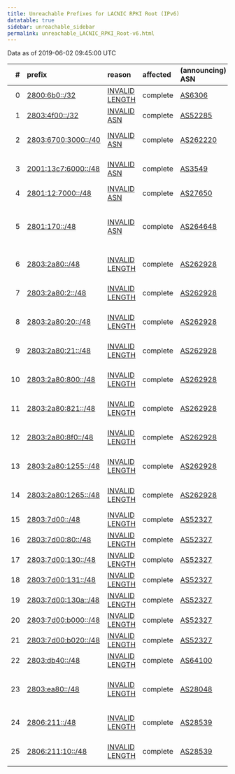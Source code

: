 ```yaml
---
title: Unreachable Prefixes for LACNIC RPKI Root (IPv6)
datatable: true
sidebar: unreachable_sidebar
permalink: unreachable_LACNIC_RPKI_Root-v6.html
---
```


Data as of 2019-06-02 09:45:00 UTC


<div class="datatable-begin"></div>

|   # | prefix                                                           | reason                                                                                                         | affected   | (announcing) ASN                         | AS Name                                                 |   unreachable /48s |
|----:|:-----------------------------------------------------------------|:---------------------------------------------------------------------------------------------------------------|:-----------|:-----------------------------------------|:--------------------------------------------------------|-------------------:|
|   0 | [2800:6b0::/32](https://stat.ripe.net/2800:6b0::/32)             | [INVALID LENGTH](https://rpki-validator.ripe.net/announcement-preview?asn=AS6306&prefix=2800:6b0::/32)         | complete   | [AS6306](unreachable_AS6306-v6.html)     | TELEFONICA VENEZOLANA                                   |              65536 |
|   1 | [2803:4f00::/32](https://stat.ripe.net/2803:4f00::/32)           | [INVALID ASN](https://rpki-validator.ripe.net/announcement-preview?asn=AS52285&prefix=2803:4f00::/32)          | complete   | [AS52285](unreachable_AS52285-v6.html)   | Ewinet C.A.                                             |              65536 |
|   2 | [2803:6700:3000::/40](https://stat.ripe.net/2803:6700:3000::/40) | [INVALID ASN](https://rpki-validator.ripe.net/announcement-preview?asn=AS262220&prefix=2803:6700:3000::/40)    | complete   | [AS262220](unreachable_AS262220-v6.html) | HV TELEVISION S.A.S                                     |                256 |
|   3 | [2001:13c7:6000::/48](https://stat.ripe.net/2001:13c7:6000::/48) | [INVALID ASN](https://rpki-validator.ripe.net/announcement-preview?asn=AS3549&prefix=2001:13c7:6000::/48)      | complete   | [AS3549](unreachable_AS3549-v6.html)     | LVLT-3549 - Level 3 Parent                              |                  1 |
|   4 | [2801:12:7000::/48](https://stat.ripe.net/2801:12:7000::/48)     | [INVALID ASN](https://rpki-validator.ripe.net/announcement-preview?asn=AS27650&prefix=2801:12:7000::/48)       | complete   | [AS27650](unreachable_AS27650-v6.html)   | EMTEL S.A. E.S.P.                                       |                  1 |
|   5 | [2801:170::/48](https://stat.ripe.net/2801:170::/48)             | [INVALID ASN](https://rpki-validator.ripe.net/announcement-preview?asn=AS264648&prefix=2801:170::/48)          | complete   | [AS264648](unreachable_AS264648-v6.html) | Fondo Rotatorio del Ministerio de Relaciones Exteriores |                  1 |
|   6 | [2803:2a80::/48](https://stat.ripe.net/2803:2a80::/48)           | [INVALID LENGTH](https://rpki-validator.ripe.net/announcement-preview?asn=AS262928&prefix=2803:2a80::/48)      | complete   | [AS262928](unreachable_AS262928-v6.html) | DIRECTV COLOMBIA LTDA.                                  |                  1 |
|   7 | [2803:2a80:2::/48](https://stat.ripe.net/2803:2a80:2::/48)       | [INVALID LENGTH](https://rpki-validator.ripe.net/announcement-preview?asn=AS262928&prefix=2803:2a80:2::/48)    | complete   | [AS262928](unreachable_AS262928-v6.html) | DIRECTV COLOMBIA LTDA.                                  |                  1 |
|   8 | [2803:2a80:20::/48](https://stat.ripe.net/2803:2a80:20::/48)     | [INVALID LENGTH](https://rpki-validator.ripe.net/announcement-preview?asn=AS262928&prefix=2803:2a80:20::/48)   | complete   | [AS262928](unreachable_AS262928-v6.html) | DIRECTV COLOMBIA LTDA.                                  |                  1 |
|   9 | [2803:2a80:21::/48](https://stat.ripe.net/2803:2a80:21::/48)     | [INVALID LENGTH](https://rpki-validator.ripe.net/announcement-preview?asn=AS262928&prefix=2803:2a80:21::/48)   | complete   | [AS262928](unreachable_AS262928-v6.html) | DIRECTV COLOMBIA LTDA.                                  |                  1 |
|  10 | [2803:2a80:800::/48](https://stat.ripe.net/2803:2a80:800::/48)   | [INVALID LENGTH](https://rpki-validator.ripe.net/announcement-preview?asn=AS262928&prefix=2803:2a80:800::/48)  | complete   | [AS262928](unreachable_AS262928-v6.html) | DIRECTV COLOMBIA LTDA.                                  |                  1 |
|  11 | [2803:2a80:821::/48](https://stat.ripe.net/2803:2a80:821::/48)   | [INVALID LENGTH](https://rpki-validator.ripe.net/announcement-preview?asn=AS262928&prefix=2803:2a80:821::/48)  | complete   | [AS262928](unreachable_AS262928-v6.html) | DIRECTV COLOMBIA LTDA.                                  |                  1 |
|  12 | [2803:2a80:8f0::/48](https://stat.ripe.net/2803:2a80:8f0::/48)   | [INVALID LENGTH](https://rpki-validator.ripe.net/announcement-preview?asn=AS262928&prefix=2803:2a80:8f0::/48)  | complete   | [AS262928](unreachable_AS262928-v6.html) | DIRECTV COLOMBIA LTDA.                                  |                  1 |
|  13 | [2803:2a80:1255::/48](https://stat.ripe.net/2803:2a80:1255::/48) | [INVALID LENGTH](https://rpki-validator.ripe.net/announcement-preview?asn=AS262928&prefix=2803:2a80:1255::/48) | complete   | [AS262928](unreachable_AS262928-v6.html) | DIRECTV COLOMBIA LTDA.                                  |                  1 |
|  14 | [2803:2a80:1265::/48](https://stat.ripe.net/2803:2a80:1265::/48) | [INVALID LENGTH](https://rpki-validator.ripe.net/announcement-preview?asn=AS262928&prefix=2803:2a80:1265::/48) | complete   | [AS262928](unreachable_AS262928-v6.html) | DIRECTV COLOMBIA LTDA.                                  |                  1 |
|  15 | [2803:7d00::/48](https://stat.ripe.net/2803:7d00::/48)           | [INVALID LENGTH](https://rpki-validator.ripe.net/announcement-preview?asn=AS52327&prefix=2803:7d00::/48)       | complete   | [AS52327](unreachable_AS52327-v6.html)   | Summit S.A.                                             |                  1 |
|  16 | [2803:7d00:80::/48](https://stat.ripe.net/2803:7d00:80::/48)     | [INVALID LENGTH](https://rpki-validator.ripe.net/announcement-preview?asn=AS52327&prefix=2803:7d00:80::/48)    | complete   | [AS52327](unreachable_AS52327-v6.html)   | Summit S.A.                                             |                  1 |
|  17 | [2803:7d00:130::/48](https://stat.ripe.net/2803:7d00:130::/48)   | [INVALID LENGTH](https://rpki-validator.ripe.net/announcement-preview?asn=AS52327&prefix=2803:7d00:130::/48)   | complete   | [AS52327](unreachable_AS52327-v6.html)   | Summit S.A.                                             |                  1 |
|  18 | [2803:7d00:131::/48](https://stat.ripe.net/2803:7d00:131::/48)   | [INVALID LENGTH](https://rpki-validator.ripe.net/announcement-preview?asn=AS52327&prefix=2803:7d00:131::/48)   | complete   | [AS52327](unreachable_AS52327-v6.html)   | Summit S.A.                                             |                  1 |
|  19 | [2803:7d00:130a::/48](https://stat.ripe.net/2803:7d00:130a::/48) | [INVALID LENGTH](https://rpki-validator.ripe.net/announcement-preview?asn=AS52327&prefix=2803:7d00:130a::/48)  | complete   | [AS52327](unreachable_AS52327-v6.html)   | Summit S.A.                                             |                  1 |
|  20 | [2803:7d00:b000::/48](https://stat.ripe.net/2803:7d00:b000::/48) | [INVALID LENGTH](https://rpki-validator.ripe.net/announcement-preview?asn=AS52327&prefix=2803:7d00:b000::/48)  | complete   | [AS52327](unreachable_AS52327-v6.html)   | Summit S.A.                                             |                  1 |
|  21 | [2803:7d00:b020::/48](https://stat.ripe.net/2803:7d00:b020::/48) | [INVALID LENGTH](https://rpki-validator.ripe.net/announcement-preview?asn=AS52327&prefix=2803:7d00:b020::/48)  | complete   | [AS52327](unreachable_AS52327-v6.html)   | Summit S.A.                                             |                  1 |
|  22 | [2803:db40::/48](https://stat.ripe.net/2803:db40::/48)           | [INVALID LENGTH](https://rpki-validator.ripe.net/announcement-preview?asn=AS64100&prefix=2803:db40::/48)       | complete   | [AS64100](unreachable_AS64100-v6.html)   | PRIVATEL S.R.L.                                         |                  1 |
|  23 | [2803:ea80::/48](https://stat.ripe.net/2803:ea80::/48)           | [INVALID LENGTH](https://rpki-validator.ripe.net/announcement-preview?asn=AS28048&prefix=2803:ea80::/48)       | complete   | [AS28048](unreachable_AS28048-v6.html)   | Internet Para Todos - Gobierno de La Rioja              |                  1 |
|  24 | [2806:211::/48](https://stat.ripe.net/2806:211::/48)             | [INVALID LENGTH](https://rpki-validator.ripe.net/announcement-preview?asn=AS28539&prefix=2806:211::/48)        | complete   | [AS28539](unreachable_AS28539-v6.html)   | Creatividad Internet Enlaces                            |                  1 |
|  25 | [2806:211:10::/48](https://stat.ripe.net/2806:211:10::/48)       | [INVALID LENGTH](https://rpki-validator.ripe.net/announcement-preview?asn=AS28539&prefix=2806:211:10::/48)     | complete   | [AS28539](unreachable_AS28539-v6.html)   | Creatividad Internet Enlaces                            |                  1 |

<div class="datatable-end"></div>